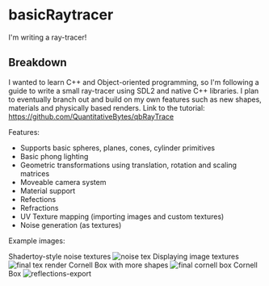 # basicRaytracer
I'm writing a ray-tracer!

Breakdown 
-
I wanted to learn C++ and Object-oriented programming, so I'm following a guide to write a small ray-tracer using SDL2 and native C++ libraries. 
I plan to eventually branch out and build on my own features such as new shapes, materials and physically based renders. 
Link to the tutorial: https://github.com/QuantitativeBytes/qbRayTrace

Features:
- Supports basic spheres, planes, cones, cylinder primitives
- Basic phong lighting
- Geometric transformations using translation, rotation and scaling matrices
- Moveable camera system
- Material support
- Refections
- Refractions
- UV Texture mapping (importing images and custom textures)
- Noise generation (as textures)

Example images:

Shadertoy-style noise textures
![noise tex](https://user-images.githubusercontent.com/53636492/152462147-9134d428-915c-4477-be56-a91affb35807.PNG)
Displaying image textures
![final tex render](https://user-images.githubusercontent.com/53636492/151657150-7bfe58f1-4834-4763-9d07-3f7612fa3060.PNG)
Cornell Box with more shapes
![final cornell box](https://user-images.githubusercontent.com/53636492/150660611-30e6c056-427b-4da4-a524-93d31a9c85c7.PNG)
Cornell Box
![reflections-export](https://user-images.githubusercontent.com/53636492/149031954-15a2ffe1-8df9-4b7c-81b8-c6cba5974f8e.png)
